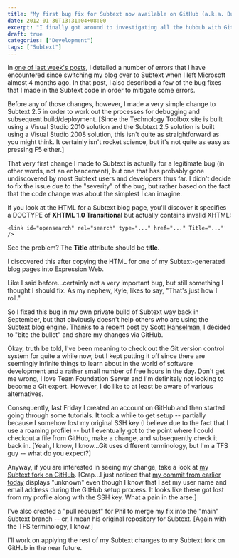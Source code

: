 ```yaml
---
title: "My first bug fix for Subtext now available on GitHub (a.k.a. Building TechnologyToolbox.com, part 18)"
date: 2012-01-30T13:31:04+08:00
excerpt: "I finally got around to investigating all the hubbub with GitHub. I even submitted my first \"official\" bug fix for the Subtext blog engine. I'm sure it will get easier, but this experience was valuable for me, if for no other reason than making me appreciate how much I love Team Foundation Server."
draft: true
categories: ["Development"]
tags: ["Subtext"]
---
```


In
[one of last week's posts](/blog/jjameson/2012/01/23/building-technologytoolbox-com-part-15), I detailed a number of errors that I have encountered
since switching my blog over to Subtext when I left Microsoft almost 4 months
ago. In that post, I also described a few of the bug fixes that I made in the
Subtext code in order to mitigate some errors.

Before any of those changes, however, I made a very simple change to Subtext
2.5 in order to work out the processes for debugging and subsequent build/deployment.
[Since the Technology Toolbox site is built using a Visual Studio 2010 solution
and the Subtext 2.5 solution is built using a Visual Studio 2008 solution, this
isn't quite as straightforward as you might think. It certainly isn't rocket
science, but it's not quite as easy as pressing F5 either.]

That very first change I made to Subtext is actually for a legitimate bug
(in other words, not an enhancement), but one that has probably gone undiscovered
by most Subtext users and developers thus far. I didn't decide to fix the issue
due to the "severity" of the bug, but rather based on the fact that the code
change was about the simplest I can imagine.

If you look at the HTML for a Subtext blog page, you'll discover it specifies
a DOCTYPE of **XHTML 1.0 Transitional** but actually contains invalid
XHTML:

```
<link id="opensearch" rel="search" type="..." href="..." Title="..." />
```

See the problem? The **Title** attribute should be **title**.

I discovered this after copying the HTML for one of my Subtext-generated
blog pages into Expression Web.

Like I said before...certainly not a very important bug, but still something
I thought I should fix. As my nephew, Kyle, likes to say, "That's just how I
roll."

So I fixed this bug in my own private build of Subtext way back in September,
but that obviously doesn't help others who are using the Subtext blog engine.
Thanks to
[a recent post by Scott Hanselman](http://www.hanselman.com/blog/GetInvolvedInOpenSourceTodayHowToContributeAPatchToAGitHubHostedOpenSourceProjectLikeCode52.aspx), I decided to "bite the bullet" and share
my changes via GitHub.

Okay, truth be told, I've been meaning to check out the Git version control
system for quite a while now, but I kept putting it off since there are seemingly
infinite things to learn about in the world of software development and a rather
small number of free hours in the day. Don't get me wrong, I love Team Foundation
Server and I'm definitely not looking to become a Git expert. However, I do
like to at least be aware of various alternatives.

Consequently, last Friday I created an account on GitHub and then started
going through some tutorials. It took a while to get setup -- partially because
I somehow lost my original SSH key (I believe due to the fact that I use a roaming
profile) -- but I eventually got to the point where I could checkout a file
from GitHub, make a change, and subsequently check it back in. [Yeah, I know,
I know...Git uses different terminology, but I'm a TFS guy -- what do you expect?]

Anyway, if you are interested in seeing my change, take a look at
[my Subtext fork on GitHub](https://github.com/jeremy-jameson/Subtext).
[Crap...I just noticed that
[my commit from earlier today](https://github.com/jeremy-jameson/Subtext/commit/462934a87bd12649582f334545d3586b3c9f93a2) displays "unknown" even though I know that
I set my user name and email address during the GitHub setup process. It looks
like these got lost from my profile along with the SSH key. What a pain in the
arse.]

I've also created a "pull request" for Phil to merge my fix into the "main"
Subtext branch -- er, I mean his original repository for Subtext. [Again with
the TFS terminology, I know.]

I'll work on applying the rest of my Subtext changes to my Subtext fork on
GitHub in the near future.

